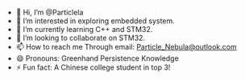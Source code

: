 - 👋 Hi, I’m @Particlela
- 👀 I’m interested in exploring embedded system.
- 🌱 I’m currently learning C++ and STM32.
- 💞️ I’m looking to collaborate on STM32.
- 📫 How to reach me   Through email: Particle_Nebula@outlook.com
- 😄 Pronouns: Greenhand Persistence Knowledge
- ⚡ Fun fact: A  Chinese college student in top 3!

<!---
Particlela/Particlela is a ✨ special ✨ repository because its `README.md` (this file) appears on your GitHub profile.
You can click the Preview link to take a look at your changes.
--->
